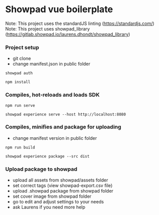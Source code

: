 # Showpad vue boilerplate

Note: This project uses the standardJS linting (https://standardjs.com/)
Note: This project uses showpad_library (https://gitlab.showpad.io/laurens.dhondt/showpad_library)

### Project setup

* git clone
* change manifest.json in public folder

```
showpad auth
```

```
npm install
```

### Compiles, hot-reloads and loads SDK

```
npm run serve
```

```
showpad experience serve --host http://localhost:8080
```

### Compiles, minifies and package for uploading

* change manifest version in public folder

```
npm run build
```

```
showpad experience package --src dist
```

### Upload package to showpad

* upload all assets from showpad/assets folder
* set correct tags (view showpad-export.csv file)
* upload .showpad package from showpad folder
* set cover image from showpad folder
* go to edit and adjust settings to your needs
* ask Laurens if you need more help
